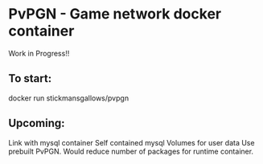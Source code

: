 # PvPGN - Game network docker container

Work in Progress!!

## To start:
docker run stickmansgallows/pvpgn

## Upcoming:
Link with mysql container
Self contained mysql
Volumes for user data
Use prebuilt PvPGN. Would reduce number of packages for runtime container.